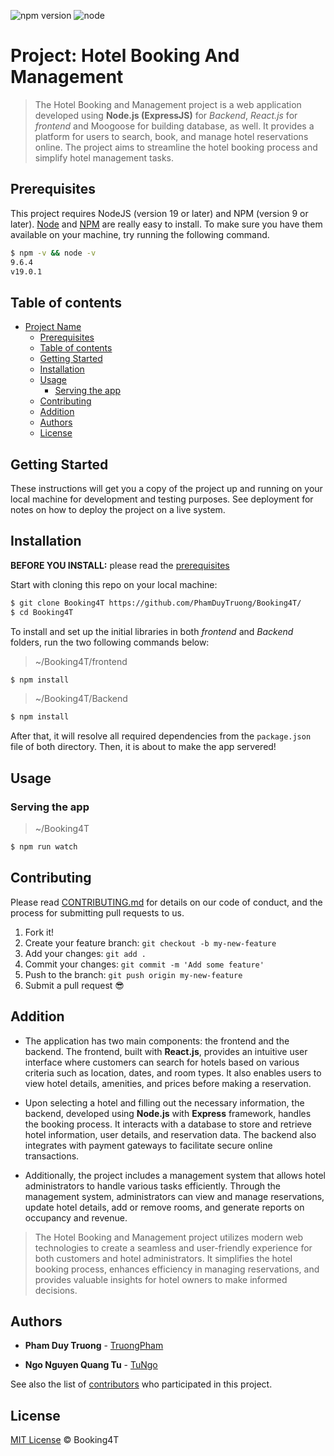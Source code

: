 ![npm version](https://img.shields.io/badge/npm-9.6.4-green)
![node](https://img.shields.io/badge/node-v19.0.1-blue)

# Project: Hotel Booking And Management 

> The Hotel Booking and Management project is a web application developed using **Node.js (ExpressJS)** for *Backend*, *React.js* for *frontend* and Moogoose for building database, as well. It provides a platform for users to search, book, and manage hotel reservations online. The project aims to streamline the hotel booking process and simplify hotel management tasks.

## Prerequisites

This project requires NodeJS (version 19 or later) and NPM (version 9 or later).
[Node](http://nodejs.org/) and [NPM](https://npmjs.org/) are really easy to install.
To make sure you have them available on your machine,
try running the following command.

```sh
$ npm -v && node -v
9.6.4
v19.0.1
```

## Table of contents

- [Project Name](#project-name)
  - [Prerequisites](#prerequisites)
  - [Table of contents](#table-of-contents)
  - [Getting Started](#getting-started)
  - [Installation](#installation)
  - [Usage](#usage)
    - [Serving the app](#serving-the-app)
  - [Contributing](#contributing)
  - [Addition](#addition)
  - [Authors](#authors)
  - [License](#license)

## Getting Started

These instructions will get you a copy of the project up and running on your local machine for development and testing purposes. See deployment for notes on how to deploy the project on a live system.

## Installation

**BEFORE YOU INSTALL:** please read the [prerequisites](#prerequisites)

Start with cloning this repo on your local machine:

```sh
$ git clone Booking4T https://github.com/PhamDuyTruong/Booking4T/
$ cd Booking4T
```

To install and set up the initial libraries in both *frontend* and *Backend* folders, run the two following commands below:

> ~/Booking4T/frontend
```sh
$ npm install
```

> ~/Booking4T/Backend
```sh
$ npm install
```
After that, it will resolve all required dependencies from the `package.json` file of both directory. Then, it is about to make the app servered!

## Usage

### Serving the app

> ~/Booking4T
```sh
$ npm run watch
```

## Contributing

Please read [CONTRIBUTING.md](CONTRIBUTING.md) for details on our code of conduct, and the process for submitting pull requests to us.

1.  Fork it!
2.  Create your feature branch: `git checkout -b my-new-feature`
3.  Add your changes: `git add .`
4.  Commit your changes: `git commit -m 'Add some feature'`
5.  Push to the branch: `git push origin my-new-feature`
6.  Submit a pull request :sunglasses:

## Addition

- The application has two main components: the frontend and the backend. The frontend, built with **React.js**, provides an intuitive user interface where customers can search for hotels based on various criteria such as location, dates, and room types. It also enables users to view hotel details, amenities, and prices before making a reservation.

- Upon selecting a hotel and filling out the necessary information, the backend, developed using **Node.js** with **Express** framework, handles the booking process. It interacts with a database to store and retrieve hotel information, user details, and reservation data. The backend also integrates with payment gateways to facilitate secure online transactions.

- Additionally, the project includes a management system that allows hotel administrators to handle various tasks efficiently. Through the management system, administrators can view and manage reservations, update hotel details, add or remove rooms, and generate reports on occupancy and revenue.

> The Hotel Booking and Management project utilizes modern web technologies to create a seamless and user-friendly experience for both customers and hotel administrators. It simplifies the hotel booking process, enhances efficiency in managing reservations, and provides valuable insights for hotel owners to make informed decisions.

## Authors

* **Pham Duy Truong**  - [TruongPham](https://github.com/PhamDuyTruong/)

* **Ngo Nguyen Quang Tu** - [TuNgo](https://github.com/SmilinOwls/)

See also the list of [contributors](https://github.com/PhamDuyTruong/Booking4T/contributors) who participated in this project.

## License

[MIT License](https://andreasonny.mit-license.org/2019) © Booking4T
